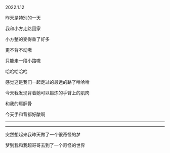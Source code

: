 2022.1.12

昨天是特别的一天

我和小方走路回家

小方整的变得重了好多

更不背不动嗷

只能走一段小路嗷

哈哈哈哈哈

感觉这是我们一起走过的最远的路了哈哈哈

今天我发现背着她可以锻炼的手臂上的肌肉

和我的肩胛骨

今天手和背都好酸啊



----------

---------

突然想起来我昨天做了一个很奇怪的梦

梦到我和我超哥哥去到了一个奇怪的世界





